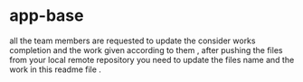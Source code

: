  # app-base
 all the team members are requested to update the consider works completion and the work given according to them , after pushing the files from your local remote repository you need to update the files name and the work in this readme file .
